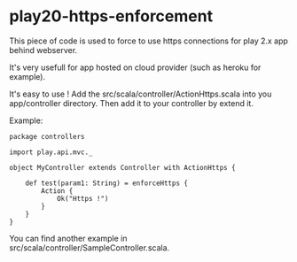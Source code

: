 play20-https-enforcement
========================

This piece of code is used to force to use https connections for play 2.x app behind webserver.

It's very usefull for app hosted on cloud provider (such as heroku for example).

It's easy to use ! Add the src/scala/controller/ActionHttps.scala into you app/controller directory. 
Then add it to your controller by extend it. 

Example:


	package controllers

	import play.api.mvc._

	object MyController extends Controller with ActionHttps {

		def test(param1: String) = enforceHttps {
			Action {
				Ok("Https !")
			}
		}
	}

You can find another example in src/scala/controller/SampleController.scala.